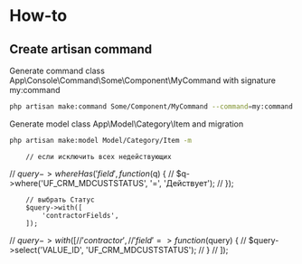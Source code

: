 # How-to

## Create artisan command

Generate command class App\Console\Command\Some\Component\MyCommand with signature my:command  

```bash
php artisan make:command Some/Component/MyCommand --command=my:command
```

Generate model class App\Model\Category\Item and migration

```bash
php artisan make:model Model/Category/Item -m
```


		// если исключить всех недействующих
//		$query->whereHas('field', function ($q) {
//			$q->where('UF_CRM_MDCUSTSTATUS', '=', 'Действует');
//		});

		// выбрать Статус
		$query->with([
			'contractorFields',
		]);

//		$query->with([
//			'contractor',
//			'field' => function($query) {
//				$query->select('VALUE_ID', 'UF_CRM_MDCUSTSTATUS');
//			}
//		]);

